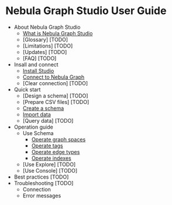 # Nebula Graph Studio User Guide

- About Nebula Graph Studio
  - [What is Nebula Graph Studio](../nebula-graph-studio-user-guide-en.md)
  - [Glossary] [TODO]
  - [Limitations] [TODO]
  - [Updates] [TODO]
  - [FAQ] [TODO]
- Insall and connect
  - [Install Studio](../nebula-graph-studio-user-guide-en.md)
  - [Connect to Nebula Graph](../nebula-graph-studio-user-guide-en.md)
  - [Clear connection] [TODO]
- Quick start
  - [Design a schema] [TODO]
  - [Prepare CSV files] [TODO]
  - [Create a schema](../nebula-graph-studio-user-guide-en.md)
  - [Import data](../nebula-graph-studio-user-guide-en.md)
  - [Query data] [TODO]
- Operation guide
  - Use Schema
    - [Operate graph spaces](manage-schema/st-ug-crud-space.md)
    - [Operate tags](manage-schema/st-ug-crud-tag.md)
    - [Operate edge types](manage-schema/st-ug-crud-edge-type.md)
    - [Operate indexes](manage-schema/st-ug-crud-index.md)
  - [Use Explore] [TODO]
  - [Use Console] [TODO]
- Best practices [TODO]
- Troubleshooting [TODO]
  - Connection
  - Error messages
